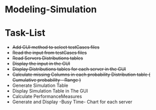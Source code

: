 # Modeling-Simulation


# Task-List
- ~~Add GUI method to select testCases files~~
- ~~Read the input from testCases files~~ 
- ~~Read Servers Distributions tables~~
- ~~Display the input in the GUI~~
- ~~Display Distributions tables for each server in the GUI~~
- ~~Calculate missing Columns in each probability Distribution table ( Cumulative probability - Range )~~
- Generate Simulation Table
- Display Simulation Table in The GUI
- Calculate PerformanceMeasures
- Generate and Display -Busy Time- Chart for each server
